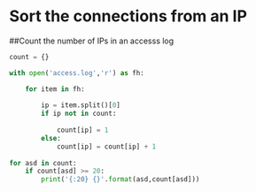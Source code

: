 # Sort the connections from an IP
##Count the number of IPs in an accesss log

```python
count = {}

with open('access.log','r') as fh:

    for item in fh:
    
        ip = item.split()[0]
        if ip not in count:
            
            count[ip] = 1
        else:
            count[ip] = count[ip] + 1
            
for asd in count:
    if count[asd] >= 20:
        print('{:20} {}'.format(asd,count[asd]))
```
